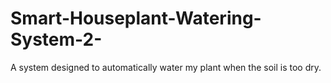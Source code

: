 # Smart-Houseplant-Watering-System-2-
A system designed to automatically water my plant when the soil is too dry.
